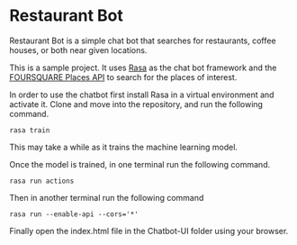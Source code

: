 # Restaurant Bot

Restaurant Bot is a simple chat bot that searches for restaurants, coffee houses, or both near given locations.

This is a sample project. It uses [Rasa](https://rasa.com/) as the chat bot framework and the [FOURSQUARE Places API](https://developer.foursquare.com/docs/places-api-overview) to search for the places of interest.

In order to use the chatbot first install Rasa in a virtual environment and activate it. Clone and move into the repository, and run the following command.

```terminal
rasa train
```

This may take a while as it trains the machine learning model.

Once the model is trained, in one terminal run the following command.

``` terminal
rasa run actions
```

Then in another terminal run the following command

``` terminal
rasa run --enable-api --cors='*'
```

Finally open the index.html file in the Chatbot-UI folder using your browser.
